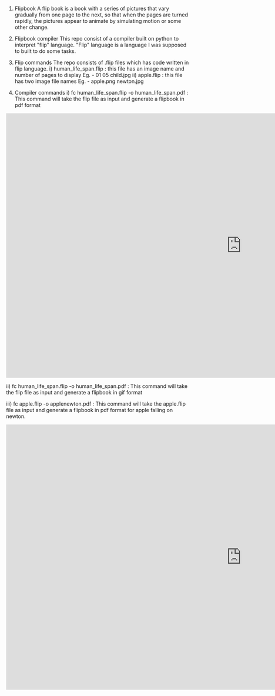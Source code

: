 1. Flipbook
A flip book is a book with a series of pictures that vary gradually
from one page to the next, so that when the pages are turned rapidly,
the pictures appear to animate by simulating motion or some other
change.


2. Flipbook compiler
This repo consist of a compiler built on python to interpret "flip" language.
"Flip" language is a language I was supposed to built to do some tasks.


3. Flip commands
The repo consists of .flip files which has code written in flip language.
i) human_life_span.flip : this file has an image name and number of pages to display
                          Eg. - 01 05 child.jpg
ii) apple.flip : this file has two image file names 
                 Eg. - apple.png newton.jpg


4. Compiler commands
i) fc human_life_span.flip -o human_life_span.pdf : This command will take the flip file as input
                                                     and generate a flipbook in pdf format
                                                     
  <iframe width="1280" height="720" src="https://www.youtube.com/embed/t9Bugnhb3ac" frameborder="0" allow="accelerometer; autoplay; clipboard-write; encrypted-media; gyroscope; picture-in-picture" allowfullscreen></iframe>

ii) fc human_life_span.flip -o human_life_span.pdf : This command will take the flip file as input
                                                     and generate a flipbook in gif format

iii) fc apple.flip -o applenewton.pdf : This command will take the apple.flip file as input
                                         and generate a flipbook in pdf format for apple falling on
                                         newton.
  <iframe width="1280" height="722" src="https://www.youtube.com/embed/tpURgTbVOqc" frameborder="0" allow="accelerometer; autoplay; clipboard-write; encrypted-media; gyroscope; picture-in-picture" allowfullscreen></iframe>

